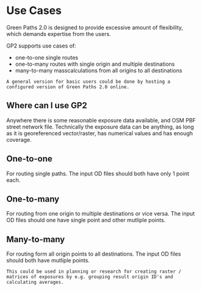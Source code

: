 # Use Cases

Green Paths 2.0 is designed to provide excessive amount of flexibility, which demands expertise from the users.

GP2 supports use cases of:

- one-to-one single routes
- one-to-many routes with single origin and multiple destinations
- many-to-many masscalculations from all origins to all destinations

```{hint}
A general version for basic users could be done by hosting a configured version of Green Paths 2.0 online.
```

## Where can I use GP2

Anywhere there is some reasonable exposure data available, and OSM PBF street network file.
Technically the exposure data can be anything, as long as it is georeferenced vector/raster, has numerical values and has enough coverage.

## One-to-one
For routing single paths. The input OD files should both have only 1 point each.

## One-to-many
For routing from one origin to multiple destinations or vice versa. The input OD files should one have single point and other mutliple points.

## Many-to-many
For routing form all origin points to all destinations. The input OD files should both have mutliple points.

```{tip}
This could be used in planning or research for creating raster / matrices of exposures by e.g. grouping result origin ID's and calculating averages.
```

 
